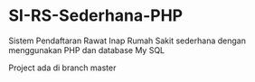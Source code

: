 # SI-RS-Sederhana-PHP
Sistem Pendaftaran Rawat Inap Rumah Sakit sederhana dengan menggunakan PHP dan database My SQL

Project ada di branch master
